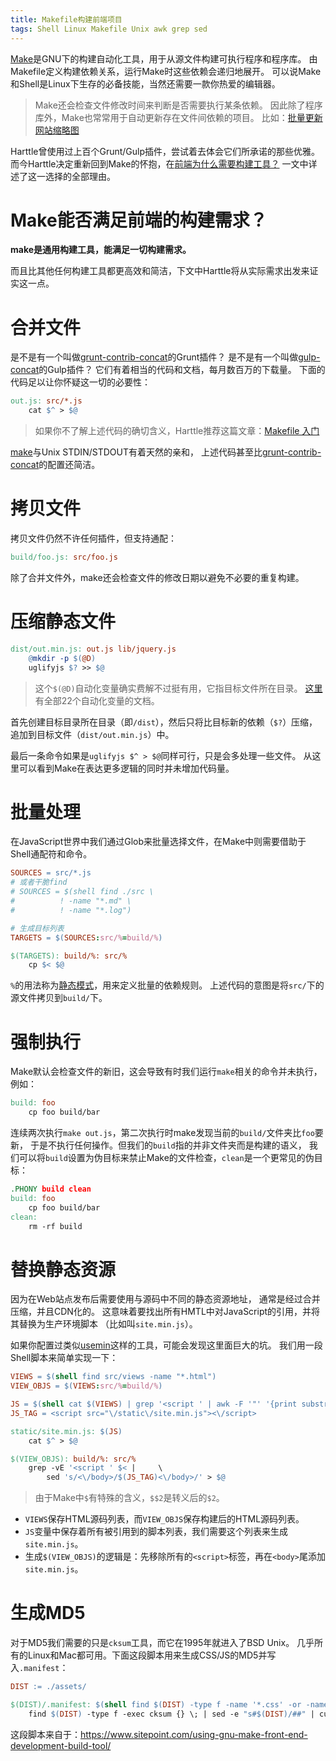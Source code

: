```yaml
---
title: Makefile构建前端项目
tags: Shell Linux Makefile Unix awk grep sed
---
```


[Make][make]是GNU下的构建自动化工具，用于从源文件构建可执行程序和程序库。
由Makefile定义构建依赖关系，运行Make时这些依赖会递归地展开。
可以说Make和Shell是Linux下生存的必备技能，当然还需要一款你热爱的编辑器。

> Make还会检查文件修改时间来判断是否需要执行某条依赖。
> 因此除了程序库外，Make也常常用于自动更新存在文件间依赖的项目。
> 比如：[批量更新网站缩略图][make-thumb]

Harttle曾使用过上百个Grunt/Gulp插件，尝试着去体会它们所承诺的那些优雅。
而今Harttle决定重新回到Make的怀抱，在[前端为什么需要构建工具？][frontend-build]
一文中详述了这一选择的全部理由。

<!--more-->

# Make能否满足前端的构建需求？

**make是通用构建工具，能满足一切构建需求。**

而且比其他任何构建工具都更高效和简洁，下文中Harttle将从实际需求出发来证实这一点。

# 合并文件

是不是有一个叫做[grunt-contrib-concat][grunt-concat]的Grunt插件？
是不是有一个叫做[gulp-concat][gulp-concat]的Gulp插件？
它们有着相当的代码和文档，每月数百万的下载量。
下面的代码足以让你怀疑这一切的必要性：

```makefile
out.js: src/*.js
    cat $^ > $@
```

> 如果你不了解上述代码的确切含义，Harttle推荐这篇文章：[Makefile 入门][makefile]

[make][make]与Unix STDIN/STDOUT有着天然的亲和，
上述代码甚至比[grunt-contrib-concat][grunt-concat]的配置还简洁。

# 拷贝文件

拷贝文件仍然不许任何插件，但支持通配：

```makefile
build/foo.js: src/foo.js
```
除了合并文件外，make还会检查文件的修改日期以避免不必要的重复构建。

# 压缩静态文件

```makefile
dist/out.min.js: out.js lib/jquery.js
    @mkdir -p $(@D)
    uglifyjs $? >> $@
```

> 这个`$(@D)`自动化变量确实费解不过挺有用，它指目标文件所在目录。
[这里][automatic-vars]有全部22个自动化变量的文档。

首先创建目标目录所在目录（即`/dist`），然后只将比目标新的依赖（`$?`）压缩，
追加到目标文件（`dist/out.min.js`）中。

最后一条命令如果是`uglifyjs $^ > $@`同样可行，只是会多处理一些文件。
从这里可以看到Make在表达更多逻辑的同时并未增加代码量。

# 批量处理

在JavaScript世界中我们通过Glob来批量选择文件，在Make中则需要借助于Shell通配符和命令。

```makefile
SOURCES = src/*.js
# 或者干脆find
# SOURCES = $(shell find ./src \
#          ! -name "*.md" \
#          ! -name "*.log")

# 生成目标列表
TARGETS = $(SOURCES:src/%=build/%)

$(TARGETS): build/%: src/%
    cp $< $@
```

`%`的用法称为[静态模式][makefile]，用来定义批量的依赖规则。
上述代码的意图是将`src/`下的源文件拷贝到`build/`下。

# 强制执行

Make默认会检查文件的新旧，这会导致有时我们运行`make`相关的命令并未执行，
例如：

```makefile
build: foo
    cp foo build/bar
```

连续两次执行`make out.js`，第二次执行时make发现当前的`build/`文件夹比`foo`要新，
于是不执行任何操作。但我们的`build`指的并非文件夹而是构建的语义，
我们可以将`build`设置为伪目标来禁止Make的文件检查，`clean`是一个更常见的伪目标：

```makefile
.PHONY build clean
build: foo
    cp foo build/bar
clean:
    rm -rf build
```

# 替换静态资源

因为在Web站点发布后需要使用与源码中不同的静态资源地址，
通常是经过合并压缩，并且CDN化的。
这意味着要找出所有HMTL中对JavaScript的引用，并将其替换为生产环境脚本
（比如叫`site.min.js`）。

如果你配置过类似[usemin][usemin]这样的工具，可能会发现这里面巨大的坑。
我们用一段Shell脚本来简单实现一下：

```makefile
VIEWS = $(shell find src/views -name "*.html")
VIEW_OBJS = $(VIEWS:src/%=build/%)

JS = $(shell cat $(VIEWS) | grep '<script ' | awk -F '"' '{print substr($$2,2)}')
JS_TAG = <script src="\/static\/site.min.js"><\/script>

static/site.min.js: $(JS)
    cat $^ > $@

$(VIEW_OBJS): build/%: src/%
    grep -vE '<script ' $< |     \
        sed 's/<\/body>/$(JS_TAG)<\/body>/' > $@
```

> 由于Make中`$`有特殊的含义，`$$2`是转义后的`$2`。

* `VIEWS`保存HTML源码列表，而`VIEW_OBJS`保存构建后的HTML源码列表。
* `JS`变量中保存着所有被引用到的脚本列表，我们需要这个列表来生成`site.min.js`。
* 生成`$(VIEW_OBJS)`的逻辑是：先移除所有的`<script>`标签，再在`<body>`尾添加`site.min.js`。

# 生成MD5

对于MD5我们需要的只是`cksum`工具，而它在1995年就进入了BSD Unix。
几乎所有的Linux和Mac都可用。下面这段脚本用来生成CSS/JS的MD5并写入`.manifest`：

```makefile
DIST := ./assets/

$(DIST)/.manifest: $(shell find $(DIST) -type f -name '*.css' -or -name '*.js')
    find $(DIST) -type f -exec cksum {} \; | sed -e "s#$(DIST)/##" | cut -f1,3 -d" " > $@
```

这段脚本来自于：<https://www.sitepoint.com/using-gnu-make-front-end-development-build-tool/>

[make-thumb]: /2013/10/26/auto-thumb.html
[make]: http://www.gnu.org/software/make/manual/make.html
[frontend-build]: /2016/09/19/frontend-build.html
[grunt-concat]: https://github.com/gruntjs/grunt-contrib-concat
[gulp-concat]: https://www.npmjs.com/package/gulp-concat
[makefile]: /2014/01/01/makefile.html
[automatic-vars]: https://www.gnu.org/software/make/manual/html_node/Automatic-Variables.html 
[usemin]: https://github.com/zont/gulp-usemin
